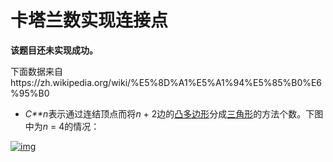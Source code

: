 # 卡塔兰数实现连接点

**该题目还未实现成功。**

下面数据来自https://zh.wikipedia.org/wiki/%E5%8D%A1%E5%A1%94%E5%85%B0%E6%95%B0

- *C**n*表示通过连结顶点而将*n* + 2边的[凸多边形](https://zh.wikipedia.org/wiki/凸多边形)分成[三角形](https://zh.wikipedia.org/wiki/三角形)的方法个数。下图中为*n* = 4的情况：

[![img](https://upload.wikimedia.org/wikipedia/commons/thumb/a/a8/Catalan-Hexagons-example.svg/400px-Catalan-Hexagons-example.svg.png)](https://zh.wikipedia.org/wiki/File:Catalan-Hexagons-example.svg)



